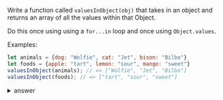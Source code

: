 
Write a function called `valuesInObject(obj)` that takes in an object and returns 
an array of all the values within that Object. 


Do this once using using a `for...in` loop and once using `Object.values`.


Examples:

```js
let animals = {dog: "Wolfie", cat: "Jet", bison: "Bilbo"}
let foods = {apple: "tart", lemon: "sour", mango: "sweet"}
valuesInObject(animals); // => ["Wolfie", "Jet", "Bilbo"]
valuesInObject(foods); // => ["tart", "sour", "sweet"]

```

<details>

  <summary>answer</summary>

  ```js

function valuesInObject(obj) {
  // return Object.values(obj);
  let empty =[];
  for (key in obj) {
    empty.push(obj[key]);
  }
  return empty;
}


  ```
</details>
